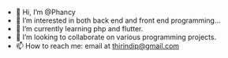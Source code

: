 - 👋 Hi, I’m @Phancy
- 👀 I’m interested in both back end and front end programming...
- 🌱 I’m currently learning php and flutter.
- 💞️ I’m looking to collaborate on various programming projects.
- 📫 How to reach me: email at thirindip@gmail.com

<!---
Phacy/Phacy is a ✨ special ✨ repository because its `README.md` (this file) appears on your GitHub profile.
You can click the Preview link to take a look at your changes.
--->
